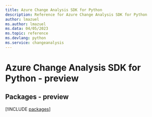 ```yaml
---
title: Azure Change Analysis SDK for Python
description: Reference for Azure Change Analysis SDK for Python
author: lmazuel
ms.author: lmazuel
ms.data: 04/05/2023
ms.topic: reference
ms.devlang: python
ms.service: changeanalysis
---
```

# Azure Change Analysis SDK for Python - preview
## Packages - preview
[!INCLUDE [packages](change-analysis-index.md)]